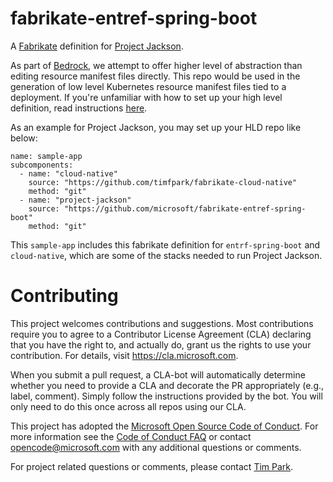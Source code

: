 # fabrikate-entref-spring-boot
A [Fabrikate](https://github.com/Microsoft/fabrikate) definition for [Project Jackson](https://github.com/Microsoft/entref-spring-boot). 

As part of [Bedrock](https://github.com/Microsoft/bedrock), we attempt to offer higher level of abstraction than editing resource manifest files directly. This repo would be used in the generation of low level Kubernetes resource manifest files tied to a deployment. If you're unfamiliar with how to set up your high level definition, read instructions [here](https://github.com/Microsoft/fabrikate#getting-started). 

As an example for Project Jackson, you may set up your HLD repo like below:
```
name: sample-app
subcomponents:
  - name: "cloud-native"
    source: "https://github.com/timfpark/fabrikate-cloud-native"
    method: "git"
  - name: "project-jackson"
    source: "https://github.com/microsoft/fabrikate-entref-spring-boot"
    method: "git"
```

This `sample-app` includes this fabrikate definition for `entrf-spring-boot` and `cloud-native`, which are some of the stacks needed to run Project Jackson. 

# Contributing

This project welcomes contributions and suggestions.  Most contributions require you to agree to a
Contributor License Agreement (CLA) declaring that you have the right to, and actually do, grant us
the rights to use your contribution. For details, visit https://cla.microsoft.com.

When you submit a pull request, a CLA-bot will automatically determine whether you need to provide
a CLA and decorate the PR appropriately (e.g., label, comment). Simply follow the instructions
provided by the bot. You will only need to do this once across all repos using our CLA.

This project has adopted the [Microsoft Open Source Code of Conduct](https://opensource.microsoft.com/codeofconduct/).
For more information see the [Code of Conduct FAQ](https://opensource.microsoft.com/codeofconduct/faq/) or
contact [opencode@microsoft.com](mailto:opencode@microsoft.com) with any additional questions or comments.

For project related questions or comments, please contact [Tim Park](https://github.com/timfpark).